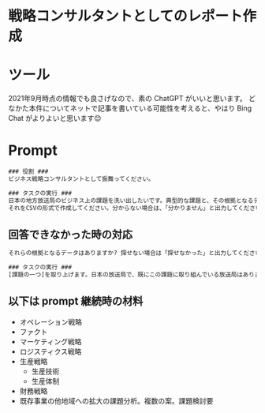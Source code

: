 # 戦略コンサルタントとしてのレポート作成

# ツール

2021年9月時点の情報でも良さげなので、素の ChatGPT がいいと思います。
どなかた本件についてネットで記事を書いている可能性を考えると、やはり Bing Chat がよりよいと思います😊


# Prompt

```cmd
### 役割 ### 
ビジネス戦略コンサルタントとして振舞ってください。

### タスクの実行 ### 
日本の地方放送局のビジネス上の課題を洗い出したいです。典型的な課題と、その根拠となるデータを、リストアップしてください。
それをCSVの形式で作成してください。分からない場合は、「分かりません」と出力してください。
```

## 回答できなかった時の対応
```cmd
それらの根拠となるデータはありますか? 探せない場合は「探せなかった」と出力してください。
```

```cmd
### タスクの実行 ###
[課題の一つ]を取り上げます。日本の放送局で、既にこの課題に取り組んでいる放送局はありますか? 無かったら「無いです」と出力してください。
```

## 以下は prompt 継続時の材料 ###

- オペレーション戦略
- ファクト
- マーケティング戦略
- ロジスティクス戦略
- 生産戦略
    - 生産技術
    - 生産体制
- 財務戦略
- 既存事業の他地域への拡大の課題分析。複数の案。課題検討要